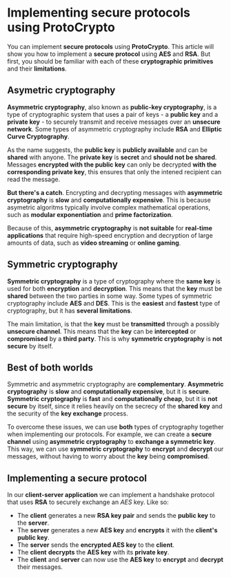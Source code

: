 # Implementing secure protocols using ProtoCrypto

You can implement **secure protocols** using **ProtoCrypto**. This article will show you how to implement a **secure protocol** using **AES** and **RSA**. But first, you should be familiar with each of these **cryptographic primitives** and their **limitations**.

## Asymetric cryptography

**Asymmetric cryptography**, also known as **public-key cryptography**, is a type of cryptographic system that uses a pair of keys - a **public key** and a **private key** - to securely transmit and receive messages over an **unsecure network**. Some types of asymmetric cryptography include **RSA** and **Elliptic Curve Cryptography**.

As the name suggests, the **public key** is **publicly available** and can be **shared** with anyone. The **private key** is **secret** and **should not be shared**. Messages **encrypted with the public key** can only be decrypted **with the corresponding private key**, this ensures that only the intened recipient can read the message.

**But there's a catch**. Encrypting and decrypting messages with **asymmetric cryptography** is **slow** and **computationally expensive**. This is because asymetric algoritms typically involve complex mathematical operations, such as **modular exponentiation** and **prime factorization**.

Because of this, **asymmetric cryptography** is **not suitable** for **real-time applications** that require high-speed encryption and decryption of large amounts of data, such as **video streaming** or **online gaming**.

## Symmetric cryptography

**Symmetric cryptography** is a type of cryptography where the **same key** is used for both **encryption** and **decryption**. This means that the **key** must be **shared** between the two parties in some way. Some types of symmetric cryptography include **AES** and **DES**. This is the **easiest** and **fastest** type of cryptography, but it has **several limitations**.

The main limitation, is that the **key** must be **transmitted** through a possibly **unsecure channel**. This means that the **key** can be **intercepted** or **compromised** by a **third party**. This is why **symmetric cryptography** is **not secure** by itself.

## Best of both worlds

Symmetric and asymmetric cryptography are **complementary**. **Asymmetric cryptography** is **slow** and **computationally expensive**, but it is **secure**. **Symmetric cryptography** is **fast** and **computationally cheap**, but it is **not secure** by itself, since it relies heavily on the secrecy of the **shared key** and the security of the **key exchange** process.

To overcome these issues, we can use **both** types of cryptography together when implementing our protocols. For example, we can create a **secure channel** using **asymmetric cryptography** to **exchange a symmetric key**. This way, we can use **symmetric cryptography** to **encrypt** and **decrypt** our messages, without having to worry about the **key** being **compromised**.

## Implementing a secure protocol

In our **client-server application** we can implement a handshake protocol that uses **RSA** to securely exchange an *AES* key. Like so:

- The **client** generates a new **RSA key pair** and sends the **public key** to the **server**.
- The **server** generates a new **AES key** and **encrypts** it with the **client's public key**.
- The **server** sends the **encrypted AES key** to the **client**.
- The **client** **decrypts** the **AES key** with its **private key**.
- The **client** and **server** can now use the **AES key** to **encrypt** and **decrypt** their messages.
